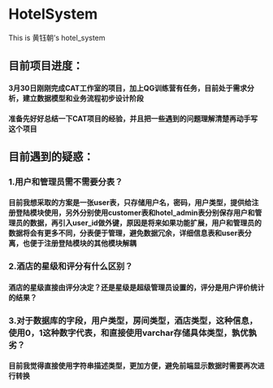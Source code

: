 # HotelSystem
This is 黄钰朝’s hotel_system

## 目前项目进度：
#### 3月30日刚刚完成CAT工作室的项目，加上QG训练营有任务，目前处于需求分析，建立数据模型和业务流程初步设计阶段
#### 准备先好好总结一下CAT项目的经验，并且把一些遇到的问题理解清楚再动手写这个项目

## 目前遇到的疑惑：
### 1.用户和管理员需不需要分表？
#### 目前我想采取的方案是一张user表，只存储用户名，密码，用户类型，提供给注册登陆模块使用，另外分别使用customer表和hotel_admin表分别保存用户和管理员的数据，再引入user_id做外键，原因是将来如果功能扩展，用户和管理员的数据将会有更多不同，分表便于管理，避免数据冗余，详细信息表和user表分离，也便于注册登陆模块的其他模块解耦
### 2.酒店的星级和评分有什么区别？
#### 酒店的星级直接由评分决定？还是星级是超级管理员设置的，评分是用户评价统计的结果？
### 3.对于数据库的字段，用户类型，房间类型，酒店类型，这种信息，使用0，1这种数字代表，和直接使用varchar存储具体类型，孰优孰劣？
#### 目前我觉得直接使用字符串描述类型，更加方便，避免前端显示数据时需要再次进行转换
